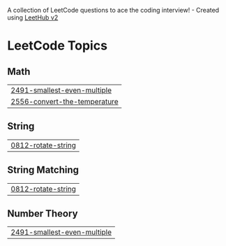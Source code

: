 A collection of LeetCode questions to ace the coding interview! - Created using [LeetHub v2](https://github.com/arunbhardwaj/LeetHub-2.0)
<!---LeetCode Topics Start-->
# LeetCode Topics
## Math
|  |
| ------- |
| [2491-smallest-even-multiple](https://github.com/itseyuliyu/dsa/tree/master/2491-smallest-even-multiple) |
| [2556-convert-the-temperature](https://github.com/itseyuliyu/dsa/tree/master/2556-convert-the-temperature) |
## String
|  |
| ------- |
| [0812-rotate-string](https://github.com/itseyuliyu/dsa/tree/master/0812-rotate-string) |
## String Matching
|  |
| ------- |
| [0812-rotate-string](https://github.com/itseyuliyu/dsa/tree/master/0812-rotate-string) |
## Number Theory
|  |
| ------- |
| [2491-smallest-even-multiple](https://github.com/itseyuliyu/dsa/tree/master/2491-smallest-even-multiple) |
<!---LeetCode Topics End-->